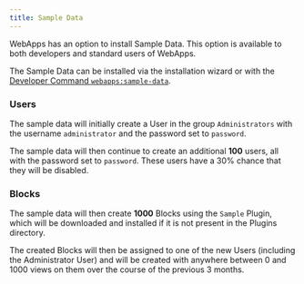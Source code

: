 ```yaml
---
title: Sample Data
---
```


WebApps has an option to install Sample Data. This option is available to both developers and standard users of WebApps.

The Sample Data can be installed via the installation wizard or with the [Developer Command `webapps:sample-data`](developer-commands#webappssample-data).

### Users
The sample data will initially create a User in the group `Administrators` with the username `administrator` and the password set to `password`.

The sample data will then continue to create an additional **100** users, all with the password set to `password`. These users have a 30% chance that they will be disabled.

### Blocks
The sample data will then create **1000** Blocks using the `Sample` Plugin, which will be downloaded and installed if it is not present in the Plugins directory.

The created Blocks will then be assigned to one of the new Users (including the Administrator User) and will be created with anywhere between 0 and 1000 views on them over the course of the previous 3 months.